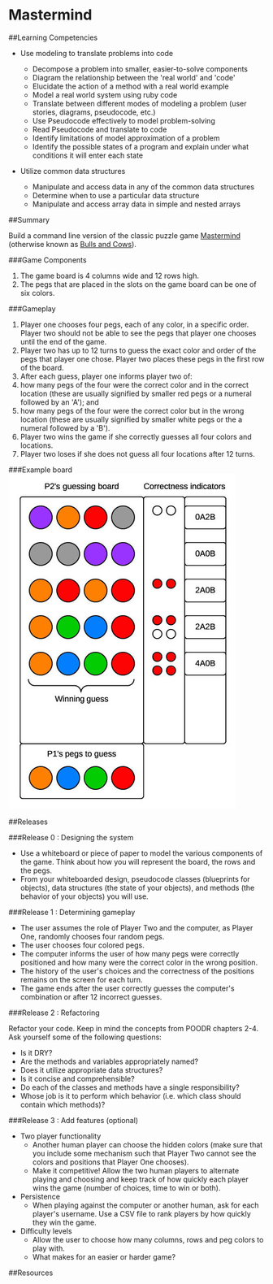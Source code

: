# Mastermind

##Learning Competencies

* Use modeling to translate problems into code
  * Decompose a problem into smaller, easier-to-solve components
  * Diagram the relationship between the 'real world' and 'code'
  * Elucidate the action of a method with a real world example
  * Model a real world system using ruby code
  * Translate between different modes of modeling a problem (user stories, diagrams, pseudocode, etc.)
  * Use Pseudocode effectively to model problem-solving
  * Read Pseudocode and translate to code
  * Identify limitations of model approximation of a problem
  * Identify the possible states of a program and explain under what conditions it will enter each state

* Utilize common data structures
  * Manipulate and access data in any of the common data structures
  * Determine when to use a particular data structure
  * Manipulate and access array data in simple and nested arrays

##Summary

Build a command line version of the classic puzzle game [Mastermind](https://en.wikipedia.org/wiki/Mastermind_(board_game)) (otherwise known as [Bulls and Cows](https://en.wikipedia.org/wiki/Bulls_and_cows)).

###Game Components
1. The game board is 4 columns wide and 12 rows high.
2. The pegs that are placed in the slots on the game board can be one of six colors.

###Gameplay
1. Player one chooses four pegs, each of any color, in a specific order. Player two should not be able to see the pegs that player one chooses until the end of the game.
2. Player two has up to 12 turns to guess the exact color and order of the pegs that player one chose. Player two places these pegs in the first row of the board.
3. After each guess, player one informs player two of:
  1. how many pegs of the four were the correct color and in the correct location (these are usually signified by smaller red pegs or a numeral followed by an 'A'); and
  2. how many pegs of the four were the correct color but in the wrong location (these are usually signified by smaller white pegs or the a numeral followed by a 'B').
4. Player two wins the game if she correctly guesses all four colors and locations.
5. Player two loses if she does not guess all four locations after 12 turns.

###Example board
![Mastermind Board Example](mastermind_example.jpg "Mastermind Board Example")

##Releases

###Release 0 : Designing the system

- Use a whiteboard or piece of paper to model the various components of the game. Think about how you will represent the board, the rows and the pegs.
- From your whiteboarded design, pseudocode classes (blueprints for objects), data structures (the state of your objects), and methods (the behavior of your objects) you will use.

###Release 1 :  Determining gameplay

- The user assumes the role of Player Two and the computer, as Player One, randomly chooses four random pegs.
- The user chooses four colored pegs.
- The computer informs the user of how many pegs were correctly positioned and how many were the correct color in the wrong position.
- The history of the user's choices and the correctness of the positions remains on the screen for each turn.
- The game ends after the user correctly guesses the computer's combination or after 12 incorrect guesses.

###Release 2 :  Refactoring

Refactor your code. Keep in mind the concepts from POODR chapters 2-4. Ask yourself some of the following questions:

- Is it DRY?
- Are the methods and variables appropriately named?
- Does it utilize appropriate data structures?
- Is it concise and comprehensible?
- Do each of the classes and methods have a single responsibility?
- Whose job is it  to perform which behavior (i.e. which class should contain which methods)?

###Release 3 : Add features (optional)

- Two player functionality
  - Another human player can choose the hidden colors (make sure that you include some mechanism such that Player Two cannot see the colors and positions that Player One chooses).
  - Make it competitive! Allow the two human players to alternate playing and choosing and keep track of how quickly each player wins the game (number of choices, time to win or both).
- Persistence
  - When playing against the computer or another human, ask for each player's username. Use a CSV file to rank players by how quickly they win the game.
- Difficulty levels
  - Allow the user to choose how many columns, rows and peg colors to play with.
  - What makes for an easier or harder game?

##Resources

